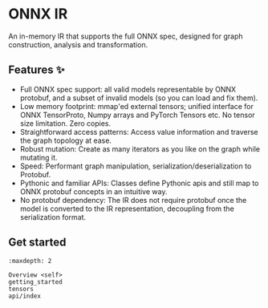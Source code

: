 # ONNX IR

An in-memory IR that supports the full ONNX spec, designed for graph construction, analysis and transformation.

## Features ✨

- Full ONNX spec support: all valid models representable by ONNX protobuf, and a subset of invalid models (so you can load and fix them).
- Low memory footprint: mmap'ed external tensors; unified interface for ONNX TensorProto, Numpy arrays and PyTorch Tensors etc. No tensor size limitation. Zero copies.
- Straightforward access patterns: Access value information and traverse the graph topology at ease.
- Robust mutation: Create as many iterators as you like on the graph while mutating it.
- Speed: Performant graph manipulation, serialization/deserialization to Protobuf.
- Pythonic and familiar APIs: Classes define Pythonic apis and still map to ONNX protobuf concepts in an intuitive way.
- No protobuf dependency: The IR does not require protobuf once the model is converted to the IR representation, decoupling from the serialization format.

## Get started

```{toctree}
:maxdepth: 2

Overview <self>
getting_started
tensors
api/index
```
